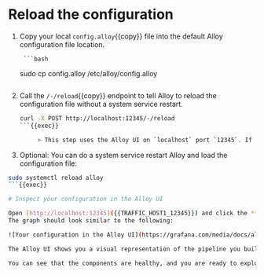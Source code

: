 # Reload the configuration

1. Copy your local `config.alloy`{{copy}} file into the default Alloy configuration file location.

        ```bash
    sudo cp config.alloy /etc/alloy/config.alloy
    ```

1. Call the `/-/reload`{{copy}} endpoint to tell Alloy to reload the configuration file without a system service restart.

   ```bash
   curl -X POST http://localhost:12345/-/reload
   ```{{exec}}

        > This step uses the Alloy UI on `localhost` port `12345`. If you chose to run Alloy in a Docker container, make sure you use the `--server.http.listen-addr=` argument. If you don’t use this argument, the [debugging UI][debug] won’t be available outside of the Docker container.

1. Optional: You can do a system service restart Alloy and load the configuration file:

```bash
sudo systemctl reload alloy
```{{exec}}

# Inspect your configuration in the Alloy UI

Open [http://localhost:12345]({{TRAFFIC_HOST1_12345}}) and click the **Graph** tab at the top.
The graph should look similar to the following:

![Your configuration in the Alloy UI](https://grafana.com/media/docs/alloy/tutorial/Inspect-your-config-in-the-Alloy-UI-image.png)

The Alloy UI shows you a visual representation of the pipeline you built with your Alloy component configuration.

You can see that the components are healthy, and you are ready to explore the logs in Grafana.
